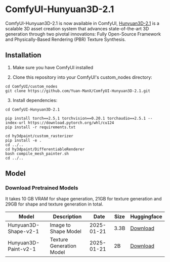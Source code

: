 # ComfyUI-Hunyuan3D-2.1

ComfyUI-Hunyuan3D-2.1 is now available in ComfyUI, [Hunyuan3D-2.1](https://github.com/Tencent-Hunyuan/Hunyuan3D-2.1) is a scalable 3D asset creation system that advances state-of-the-art 3D generation through two pivotal innovations: Fully Open-Source Framework and Physically-Based Rendering (PBR) Texture Synthesis.



## Installation

1. Make sure you have ComfyUI installed

2. Clone this repository into your ComfyUI's custom_nodes directory:
```
cd ComfyUI/custom_nodes
git clone https://github.com/Yuan-ManX/ComfyUI-Hunyuan3D-2.1.git
```

3. Install dependencies:
```
cd ComfyUI-Hunyuan3D-2.1

pip install torch==2.5.1 torchvision==0.20.1 torchaudio==2.5.1 --index-url https://download.pytorch.org/whl/cu124
pip install -r requirements.txt

cd hy3dpaint/custom_rasterizer
pip install -e .
cd ../..
cd hy3dpaint/DifferentiableRenderer
bash compile_mesh_painter.sh
cd ../..
```


## Model


### Download Pretrained Models


It takes 10 GB VRAM for shape generation, 21GB for texture generation and 29GB for shape and texture generation in total.


| Model                      | Description                 | Date       | Size | Huggingface                                                                                |
|----------------------------|-----------------------------|------------|------|--------------------------------------------------------------------------------------------| 
| Hunyuan3D-Shape-v2-1       | Image to Shape Model        | 2025-01-21 | 3.3B | [Download](https://huggingface.co/tencent/Hunyuan3D-2.1/tree/main/hunyuan3d-dit-v2-1)      |
| Hunyuan3D-Paint-v2-1       | Texture Generation Model    | 2025-01-21 | 2B   | [Download](https://huggingface.co/tencent/Hunyuan3D-2.1/tree/main/hunyuan3d-paintpbr-v2-1) |

